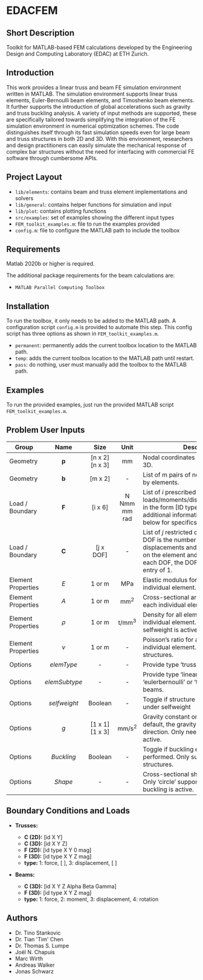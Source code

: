 # EDACFEM

## Short Description

Toolkit for MATLAB-based FEM calculations developed by the Engineering Design and Computing Laboratory (EDAC) at ETH Zurich.

## Introduction

This work provides a linear truss and beam FE simulation environment written in MATLAB. The simulation environment supports linear truss elements, Euler-Bernoulli beam elements, and Timoshenko beam elements. It further supports the introduction of global accelerations such as gravity and truss buckling analysis. A variety of input methods are supported, these are specifically tailored towards simplifying the integration of the FE simulation environment in numerical optimization schemes. The code distinguishes itself through its fast simulation speeds even for large beam and truss structures in both 2D and 3D. With this environment, researchers and design practitioners can easily simulate the mechanical response of complex bar structures without the need for interfacing with commercial FE software through cumbersome APIs.

## Project Layout

- `lib/elements`: contains beam and truss element implementations and solvers
- `lib/general`: contains helper functions for simulation and input
- `lib/plot`: contains plotting functions
- `src/examples`: set of examples showing the different input types
- `FEM_toolkit_examples.m`: file to run the examples provided
- `config.m`: file to configure the MATLAB path to include the toolbox

## Requirements

Matlab 2020b or higher is required.

The additional package requirements for the beam calculations are:
- `MATLAB Parallel Computing Toolbox`

## Installation

To run the toolbox, it only needs to be added to the MATLAB path. A configuration script `config.m` is provided to automate this step. This config script has three options as shown in `FEM_toolkit_examples.m`. 
- `permanent`: permanently adds the current toolbox location to the MATLAB path.
- `temp`: adds the current toolbox location to the MATLAB path until restart.
- `pass`: do nothing, user must manually add the toolbox to the MATLAB path.

## Examples

To run the provided examples, just run the provided MATLAB script `FEM_toolkit_examples.m`.

## Problem User Inputs

| Group | Name | Size | Unit | Description|
|----------|:----------:|:----------:|:----------:|----------|
| Geometry |	**p** |	[n x 2] <br/> [n x 3] |	mm |	Nodal coordinates of *n* nodes in 2D or 3D. |
| Geometry |	**b** |	[m x 2] |	- |	List of m pairs of node IDs connected by elements. |
| Load / Boundary |	**F**	| [i x 6] |	N <br/> Nmm <br/> mm <br/> rad |	List of *i* prescribed loads/moments/displacements/rotations in the form [ID type X Y Z mag]. See additional information in the section below for specifics.|
| Load / Boundary |	**C** |	[j x DOF] |	- |	List of *j* restricted displacements where DOF is the number of possible displacements and rotations dependent on the element and problem setting. For each DOF, the DOF can be fixed with an entry of 1. |
| Element Properties | *E* |	1 or m |	MPa |	Elastic modulus for all elements or each individual element. |
| Element Properties |	*A* |	1 or m |	mm<sup>2</sup> |	Cross-sectional area for all elements or each individual element. |
| Element Properties |	*ρ* |	1 or m |	t/mm<sup>3</sup> |	Density for all elements or each individual element. Only further used if selfweight is active. |
| Element Properties |	*ν* |	1 or m |	- |	Poisson’s ratio for all elements or each individual element. Only used for beam structures. |
| Options |	*elemType* |	- |	- |	Provide type ‘truss’ or type ‘beam’ |
| Options |	*elemSubtype* |	- |	- |	Provide type ‘linear’ for truss and type ‘eulerbernoulli’ or ‘timoshenko’ for beams. |
| Options |	*selfweight* |	Boolean |	- |	Toggle if structure shall be evaluated under selfweight |
| Options |	*g* |	[1 x 1] <br/> [1 x 3] |	mm/s<sup>2</sup> |	Gravity constant or gravity vector. Per default, the gravity points in negative z direction. Only needed if selfweight is active. |
| Options |	*Buckling* |	Boolean |	- |	Toggle if buckling evaluation shall be performed. Only supported for truss structures. |
| Options |	*Shape* |	- |	- |	Cross-sectional shape of the elements. Only ‘circle’ supported. Only needed if buckling is active. |

## Boundary Conditions and Loads

- **Trusses:**
  - **C (2D):** [id X Y]
  - **C (3D):** [id X Y Z]
  - **F (2D):** [id type X Y 0 mag]
  - **F (3D):** [id type X Y Z mag]
  - **type:** 1: force, [&nbsp;], 3: displacement, [&nbsp;]

- **Beams:**
  - **C (3D):** [id X Y Z Alpha Beta Gamma] 
  - **F (3D):** [id type X Y Z mag]
  - **type:** 1: force, 2: moment, 3: displacement, 4: rotation

## Authors

- Dr. Tino Stankovic 
- Dr. Tian 'Tim' Chen
- Dr. Thomas S. Lumpe 
- Joël N. Chapuis 
- Marc Wirth
- Andreas Walker
- Jonas Schwarz
